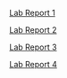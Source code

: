 

[Lab Report 1](lab-report-1-week-2.html) 

[Lab Report 2](lab-report-2-week-4.html) 

[Lab Report 3](lab-report-3-week-6.html) 

[Lab Report 4](lab-report-4-week-8.html) 
